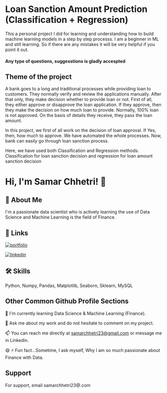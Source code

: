 
# Loan Sanction Amount Prediction (Classification + Regression)

This a personal project I did for learning and understanding how to build machine learning models in a step by step processs. I am a beginner in ML and still learning. So if there are any mistakes it will be very helpful if you point it out.

#### Any type of questions, suggesstions is gladly accespted

## Theme of the project
A bank goes to a long and traditional processes while providing loan to customers. They normally verify and review the applications manually. After that only, they make decision whether to provide loan or not. First of all, they either approve or disapprove the loan application. If they approve, then they make the decision on how much loan to provide. Normally, 100% loan is not approved. On the basis of details they receive, they pass the loan amount.

In this project, we first of all work on the decision of loan approval. If Yes, then, how much to approve. We have automated the whole processes. Now, bank can easily go through loan sanction process.

Here, we have used both Classification and Regression methods. Classification for loan sanction decision and regression for loan amount sanction decision


# Hi, I'm Samar Chhetri! 👋


## 🚀 About Me
I'm a passionate data scientist who is actively learning the use of Data Science and Machine Learning is the field of Finance.


## 🔗 Links
[![portfolio](https://img.shields.io/badge/my_portfolio-000?style=for-the-badge&logo=ko-fi&logoColor=white)](https://www.kaggle.com/samarchhetri)

[![linkedin](https://img.shields.io/badge/linkedin-0A66C2?style=for-the-badge&logo=linkedin&logoColor=white)](https://www.linkedin.com/in/samar-chhetri/)


## 🛠 Skills
Python, Numpy, Pandas, Matplotlib, Seaborn, Sklearn, MySQL  


## Other Common Github Profile Sections


🧠 I'm currently learning Data Science & Machine Learning (Finance).



💬 Ask me about my work and do not hesitate to comment on my project.

📫 You can reach me directly at samarchhetri23@gmail.com or message me in Linkedin.

😄 
⚡️ Fun fact...Sometime, I ask myself, Why I am so much passionate about Finance with Data.


## Support

For support, email samarchhetri23@.com
